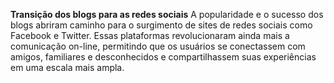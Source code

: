**Transição dos blogs para as redes sociais**
   A popularidade e o sucesso dos blogs abriram caminho para o surgimento de sites de redes sociais como Facebook e Twitter. Essas plataformas revolucionaram ainda mais a comunicação on-line, permitindo que os usuários se conectassem com amigos, familiares e desconhecidos e compartilhassem suas experiências em uma escala mais ampla.
